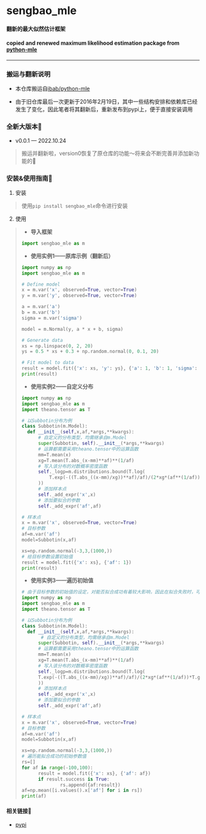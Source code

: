 # sengbao_mle 
#### **翻新的最大似然估计框架** 
#### **copied and renewed maximum likelihood estimation package from [python-mle](https://github.com/ibab/python-mle)**
***

### 搬运与翻新说明
* 本仓库搬运自[ibab/python-mle](https://github.com/ibab/python-mle)

* 由于旧仓库最后一次更新于2016年2月19日，其中一些结构安排和依赖库已经发生了变化，因此笔者将其翻新后，重新发布到pypi上，便于直接安装调用

### 全新大版本📢
* v0.0.1 — 2022.10.24
> 搬运并翻新啦，version0恢复了原仓库的功能～将来会不断完善并添加新功能的🥳


### 安装&使用指南🎯
1. 安装
> 使用`pip install sengbao_mle`命令进行安装
2. 使用
>* **导入框架** 
>```python
>import sengbao_mle as m
>```
>* **使用实例1——原库示例（翻新后）**
>```python
>import numpy as np
>import sengbao_mle as m
>
># Define model
>x = m.var('x', observed=True, vector=True)
>y = m.var('y', observed=True, vector=True)
>
>a = m.var('a')
>b = m.var('b')
>sigma = m.var('sigma')
>
>model = m.Normal(y, a * x + b, sigma)
>
># Generate data
>xs = np.linspace(0, 2, 20)
>ys = 0.5 * xs + 0.3 + np.random.normal(0, 0.1, 20)
>
># Fit model to data
>result = model.fit({'x': xs, 'y': ys}, {'a': 1, 'b': 1, 'sigma': 1})
>print(result)
>```
>* **使用实例2——自定义分布**
>```python
>import numpy as np
>import sengbao_mle as m
>import theano.tensor as T
>
># 以Subbotin分布为例
>class Subbotin(m.Model):
>   def __init__(self,x,af,*args,**kwargs):
>       # 自定义的分布类型，均需继承自m.Model
>       super(Subbotin, self).__init__(*args,**kwargs)
>       # 运算都需要采用theano.tensor中的运算函数
>       mm=T.mean(x)
>       xg=T.mean(T.abs_(x-mm)**af)**(1/af)
>       # 写入该分布的对数概率密度函数
>       self._logp=m.distributions.bound(T.log(
>           T.exp(-((T.abs_((x-mm)/xg))**af)/af)/(2*xg*(af**(1/af))*T.gamma(1+1/af))
>       ))
>       # 添加样本点
>       self._add_expr('x',x)
>       # 添加要拟合的参数
>       self._add_expr('af',af)
>
># 样本点
>x = m.var('x', observed=True, vector=True)
># 目标参数
>af=m.var('af')
>model=Subbotin(x,af)
>
>xs=np.random.normal(-3,3,(1000,))
># 给目标参数设置初始值
>result = model.fit({'x': xs}, {'af': 1})
>print(result)
>```
>
>* **使用实例3——遍历初始值**
>```python
># 由于目标参数的初始值的设定，对能否拟合成功有着较大影响，因此在拟合失败时，可以考虑便利初始值，以寻找能拟合成功的初始参数
>import numpy as np
>import sengbao_mle as m
>import theano.tensor as T
>
># 以Subbotin分布为例
>class Subbotin(m.Model):
>   def __init__(self,x,af,*args,**kwargs):
>    	 # 自定义的分布类型，均需继承自m.Model
>       super(Subbotin, self).__init__(*args,**kwargs)
>       # 运算都需要采用theano.tensor中的运算函数
>       mm=T.mean(x)
>       xg=T.mean(T.abs_(x-mm)**af)**(1/af)
>       # 写入该分布的对数概率密度函数
>       self._logp=m.distributions.bound(T.log(
>       T.exp(-((T.abs_((x-mm)/xg))**af)/af)/(2*xg*(af**(1/af))*T.gamma(1+1/af))
>       ))
>       # 添加样本点
>       self._add_expr('x',x)
>       # 添加要拟合的参数
>       self._add_expr('af',af)
>
># 样本点
>x = m.var('x', observed=True, vector=True)
># 目标参数
>af=m.var('af')
>model=Subbotin(x,af)
>
>xs=np.random.normal(-3,3,(1000,))
># 遍历能拟合成功的初始参数值
>rs=[]
>for af in range(-100,100):
>		result = model.fit({'x': xs}, {'af': af})
> 		if result.success is True:
>				rs.append({af:result})
>af=np.mean([i.values().x['af'] for i in rs])      	
>print(af)
>```

#### 相关链接🔗
* [pypi](https://pypi.org/project/sengbao-mle/)